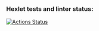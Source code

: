 ### Hexlet tests and linter status:
[![Actions Status](https://github.com/Natalindorry/data-analytics-project-96/actions/workflows/hexlet-check.yml/badge.svg)](https://github.com/Natalindorry/data-analytics-project-96/actions)